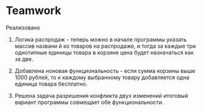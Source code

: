 # Teamwork
Реализовано

1. Логика распродаж - теперь можно в начале программы указать массив названи
й из товаров на распродаже, и тогда за каждые три однотипные единицы товара
в корзине цена будет назначаться как за две.

2. Добавлена ноновая функциональность - если сумма корзины выше 1000 рублей,
то к каждому выбранному товару добавляется одна единица товара бесплатно.

3. Решена задача разрешения конфликта двух изменений 
итоговый вариант программы совмещает обе функциональности.
